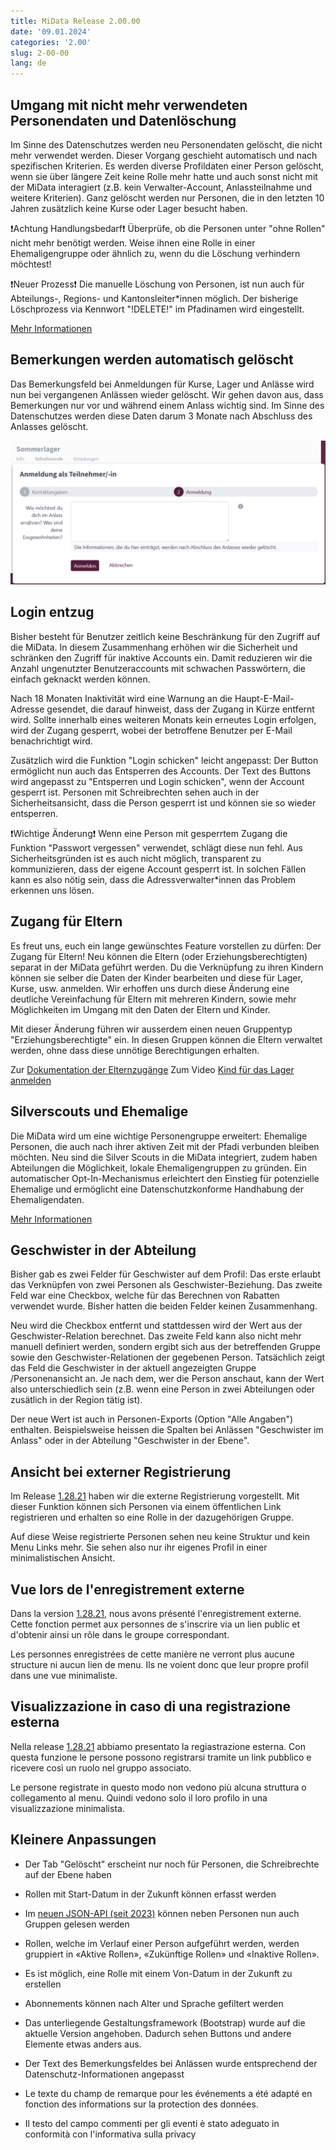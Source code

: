 ```yaml
---
title: MiData Release 2.00.00
date: '09.01.2024'
categories: '2.00'
slug: 2-00-00
lang: de
---
```


## Umgang mit nicht mehr verwendeten Personendaten und Datenlöschung
Im Sinne des Datenschutzes werden neu Personendaten gelöscht, die nicht mehr verwendet werden. Dieser Vorgang geschieht automatisch und nach spezifischen Kriterien. Es werden diverse Profildaten einer Person gelöscht, wenn sie über längere Zeit keine Rolle mehr hatte und auch sonst nicht mit der MiData interagiert (z.B. kein Verwalter-Account, Anlassteilnahme und weitere Kriterien). Ganz gelöscht werden nur Personen, die in den letzten 10 Jahren zusätzlich keine Kurse oder Lager besucht haben.

❗Achtung Handlungsbedarf❗
Überprüfe, ob die Personen unter "ohne Rollen" nicht mehr benötigt werden. Weise ihnen eine Rolle in einer Ehemaligengruppe oder ähnlich zu, wenn du die Löschung verhindern möchtest!

❗Neuer Prozess❗
Die manuelle Löschung von Personen, ist nun auch für Abteilungs-, Regions- und Kantonsleiter\*innen möglich. Der bisherige Löschprozess via Kennwort "!DELETE!" im Pfadinamen wird eingestellt.

[Mehr Informationen](https://docu.scout.ch/de/documentation/article-4)

## Bemerkungen werden automatisch gelöscht
Das Bemerkungsfeld bei Anmeldungen für Kurse, Lager und Anlässe wird nun bei vergangenen Anlässen wieder gelöscht. Wir gehen davon aus, dass Bemerkungen nur vor und während einem Anlass wichtig sind. Im Sinne des Datenschutzes werden diese Daten darum 3 Monate nach Abschluss des Anlasses gelöscht.

![Bemerkungsfeld](/images/releasenotes/bemerkungen_events_de.png)

## Login entzug
Bisher besteht für Benutzer zeitlich keine Beschränkung für den Zugriff auf die MiData. In diesem Zusammenhang erhöhen wir die Sicherheit und schränken den Zugriff für inaktive Accounts ein. Damit reduzieren wir die Anzahl ungenutzter Benutzeraccounts mit schwachen Passwörtern, die einfach geknackt werden können.

Nach 18 Monaten Inaktivität wird eine Warnung an die Haupt-E-Mail-Adresse gesendet, die darauf hinweist, dass der Zugang in Kürze entfernt wird. Sollte innerhalb eines weiteren Monats kein erneutes Login erfolgen, wird der Zugang gesperrt, wobei der betroffene Benutzer per E-Mail benachrichtigt wird.

Zusätzlich wird die Funktion "Login schicken" leicht angepasst: Der Button ermöglicht nun auch das Entsperren des Accounts. Der Text des Buttons wird angepasst zu "Entsperren und Login schicken", wenn der Account gesperrt ist. Personen mit Schreibrechten sehen auch in der Sicherheitsansicht, dass die Person gesperrt ist und können sie so wieder entsperren.

❗Wichtige Änderung❗
Wenn eine Person mit gesperrtem Zugang die Funktion "Passwort vergessen" verwendet, schlägt diese nun fehl. Aus Sicherheitsgründen ist es auch nicht möglich, transparent zu kommunizieren, dass der eigene Account gesperrt ist. In solchen Fällen kann es also nötig sein, dass die Adressverwalter\*innen das Problem erkennen uns lösen.

## Zugang für Eltern
Es freut uns, euch ein lange gewünschtes Feature vorstellen zu dürfen: Der Zugang für Eltern! Neu können die Eltern (oder Erziehungsberechtigten) separat in der MiData geführt werden. Du die Verknüpfung zu ihren Kindern können sie selber die Daten der Kinder bearbeiten und diese für Lager, Kurse, usw. anmelden. Wir erhoffen uns durch diese Änderung eine deutliche Vereinfachung für Eltern mit mehreren Kindern, sowie mehr Möglichkeiten im Umgang mit den Daten der Eltern und Kinder.

Mit dieser Änderung führen wir ausserdem einen neuen Gruppentyp "Erziehungsberechtigte" ein. In diesen Gruppen können die Eltern verwaltet werden, ohne dass diese unnötige Berechtigungen erhalten.

Zur [Dokumentation der Elternzugänge](https://docu.scout.ch/de/documentation/eltern)
Zum Video [Kind für das Lager anmelden](https://duckduckgo.com)

## Silverscouts und Ehemalige
Die MiData wird um eine wichtige Personengruppe erweitert: Ehemalige Personen, die auch nach ihrer aktiven Zeit mit der Pfadi verbunden bleiben möchten. Neu sind die Silver Scouts in die MiData integriert, zudem haben Abteilungen die Möglichkeit, lokale Ehemaligengruppen zu gründen. Ein automatischer Opt-In-Mechanismus erleichtert den Einstieg für potenzielle Ehemalige und ermöglicht eine Datenschutzkonforme Handhabung der Ehemaligendaten.

[Mehr Informationen](https://docu.scout.ch/de/documentation/ehemalige)

## Geschwister in der Abteilung
Bisher gab es zwei Felder für Geschwister auf dem Profil: Das erste erlaubt das Verknüpfen von zwei Personen als Geschwister-Beziehung. Das zweite Feld war eine Checkbox, welche für das Berechnen von Rabatten verwendet wurde. Bisher hatten die beiden Felder keinen Zusammenhang.

Neu wird die Checkbox entfernt und stattdessen wird der Wert aus der Geschwister-Relation berechnet. Das zweite Feld kann also nicht mehr manuell definiert werden, sondern ergibt sich aus der betreffenden Gruppe sowie den Geschwister-Relationen der gegebenen Person. Tatsächlich zeigt das Feld die Geschwister in der aktuell angezeigten Gruppe /Personenansicht an. Je nach dem, wer die Person anschaut, kann der Wert also unterschiedlich sein (z.B. wenn eine Person in zwei Abteilungen oder zusätlich in der Region tätig ist).

Der neue Wert ist auch in Personen-Exports (Option "Alle Angaben") enthalten. Beispielsweise heissen die Spalten bei Anlässen "Geschwister im Anlass" oder in der Abteilung "Geschwister in der Ebene".

## Ansicht bei externer Registrierung

Im Release [1.28.21](https://pfadi.swiss/de/publikationen-downloads/downloads/?search=Release&c=7&c=87&page=1) haben wir die externe Registrierung vorgestellt. Mit dieser Funktion können sich Personen via einem öffentlichen Link registrieren und erhalten so eine Rolle in der dazugehörigen Gruppe.

Auf diese Weise registrierte Personen sehen neu keine Struktur und kein Menu Links mehr. Sie sehen also nur ihr eigenes Profil in einer minimalistischen Ansicht.

## Vue lors de l'enregistrement externe
Dans la version [1.28.21](https://pfadi.swiss/fr/publications-telechargements/downloads/detail/790/midata-release-notes-12821/), nous avons présenté l'enregistrement externe. Cette fonction permet aux personnes de s'inscrire via un lien public et d'obtenir ainsi un rôle dans le groupe correspondant.

Les personnes enregistrées de cette manière ne verront plus aucune structure ni aucun lien de menu. Ils ne voient donc que leur propre profil dans une vue minimaliste.

## Visualizzazione in caso di una registrazione esterna

Nella release [1.28.21](https://pfadi.swiss/it/pubblicazioni-downloads/downloads/detail/790/midata-release-notes-12821/) abbiamo presentato la regiastrazione esterna. Con questa funzione le persone possono registrarsi tramite un link pubblico e ricevere così un ruolo nel gruppo associato.

Le persone registrate in questo modo non vedono più alcuna struttura o collegamento al menu. Quindi vedono solo il loro profilo in una visualizzazione minimalista.




## Kleinere Anpassungen

- Der Tab "Gelöscht" erscheint nur noch für Personen, die Schreibrechte auf der Ebene haben
- Rollen mit Start-Datum in der Zukunft können erfasst werden
- Im [neuen JSON-API (seit 2023)](https://github.com/hitobito/hitobito/blob/master/doc/development/05_json_api.md) können neben Personen nun auch Gruppen gelesen werden
- Rollen, welche im Verlauf einer Person aufgeführt werden, werden gruppiert in «Aktive Rollen», «Zukünftige Rollen» und «Inaktive Rollen».
- Es ist möglich, eine Rolle mit einem Von-Datum in der Zukunft zu erstellen
- Abonnements können nach Alter und Sprache gefiltert werden
- Das unterliegende Gestaltungsframework (Bootstrap) wurde auf die aktuelle Version angehoben. Dadurch sehen Buttons und andere Elemente etwas anders aus.

- Der Text des Bemerkungsfeldes bei Anlässen wurde entsprechend der Datenschutz-Informationen angepasst
- Le texte du champ de remarque pour les événements a été adapté en fonction des informations sur la protection des données.
- Il testo del campo commenti per gli eventi è stato adeguato in conformità con l'informativa sulla privacy 